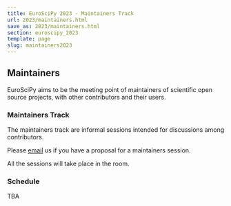 ```yaml
---
title: EuroSciPy 2023 - Maintainers Track
url: 2023/maintainers.html
save_as: 2023/maintainers.html
section: euroscipy_2023
template: page
slug: maintainers2023
---
```


## Maintainers
EuroSciPy aims to be the meeting point of maintainers of scientific open source
projects, with other contributors and their users.

### Maintainers Track

The maintainers track are informal sessions intended for discussions among
contributors.

Please [email](mailto:maintainers@euroscipy.org) us if you have a proposal for
a maintainers session.

All the sessions will take place in the <TBA> room.

### Schedule

TBA
